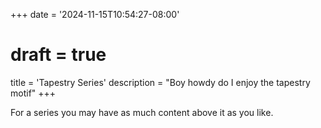 +++
date = '2024-11-15T10:54:27-08:00'
# draft = true
title = 'Tapestry Series'
description = "Boy howdy do I enjoy the tapestry motif"
+++

For a series you may have as much content above it as you like.